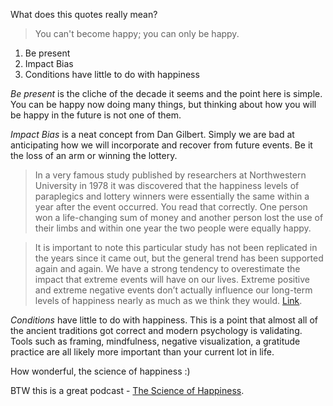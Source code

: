 What does this quotes really mean?

> You can't become happy; you can only be happy.

1. Be present
2. Impact Bias
3. Conditions have little to do with happiness

_Be present_ is the cliche of the decade it seems and the point here is simple. You can be happy now doing many things, but thinking about how you will be happy in the future is not one of them.

_Impact Bias_ is a neat concept from Dan Gilbert. Simply we are bad at anticipating how we will incorporate and recover from future events. Be it the loss of an arm or winning the lottery.

> In a very famous study published by researchers at Northwestern University in 1978 it was discovered that the happiness levels of paraplegics and lottery winners were essentially the same within a year after the event occurred. You read that correctly. One person won a life-changing sum of money and another person lost the use of their limbs and within one year the two people were equally happy.

> It is important to note this particular study has not been replicated in the years since it came out, but the general trend has been supported again and again. We have a strong tendency to overestimate the impact that extreme events will have on our lives. Extreme positive and extreme negative events don’t actually influence our long-term levels of happiness nearly as much as we think they would. [Link](https://lifehacker.com/how-the-impact-bias-affects-your-expectations-of-happin-1735457896).

_Conditions_ have little to do with happiness. This is a point that almost all of the ancient traditions got correct and modern psychology is validating. Tools such as framing, mindfulness, negative visualization, a gratitude practice are all likely more important than your current lot in life.

How wonderful, the science of happiness :)

BTW this is a great podcast - [The Science of Happiness](https://samharris.org/podcasts/196-science-happiness/).
